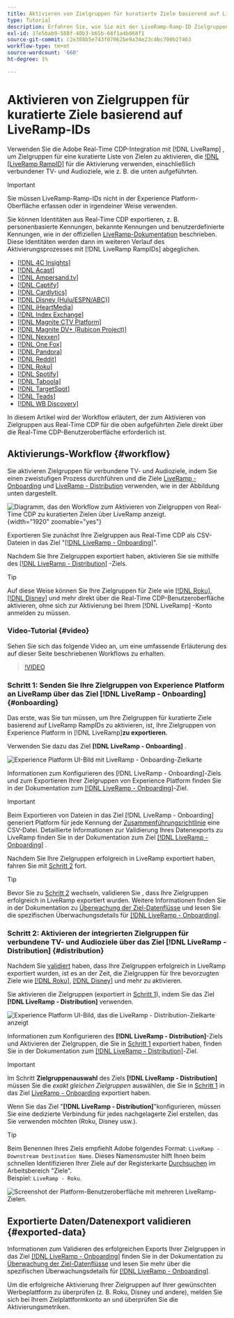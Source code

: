 ```yaml
---
title: Aktivieren von Zielgruppen für kuratierte Ziele basierend auf LiveRamp-IDs
type: Tutorial
description: Erfahren Sie, wie Sie mit der LiveRamp-Ramp-ID Zielgruppen aus Adobe Experience Platform für verbundene TV- und Audioziele und andere Integrationen aktivieren können.
exl-id: 37e5bab9-588f-40b3-b65b-68f1a4b868f1
source-git-commit: c2e308b5e743f07062be9a34e23c4bc700b27463
workflow-type: tm+mt
source-wordcount: '660'
ht-degree: 1%

---
```


# Aktivieren von Zielgruppen für kuratierte Ziele basierend auf LiveRamp-IDs

Verwenden Sie die Adobe Real-Time CDP-Integration mit [!DNL LiveRamp] , um Zielgruppen für eine kuratierte Liste von Zielen zu aktivieren, die [!DNL [LiveRamp RampID]](https://docs.liveramp.com/connect/en/interpreting-rampid,-liveramp-s-people-based-identifier.html) für die Aktivierung verwenden, einschließlich verbundener TV- und Audioziele, wie z. B. die unten aufgeführten.

>[!IMPORTANT]
>
>Sie müssen LiveRamp-Ramp-IDs nicht in der Experience Platform-Oberfläche erfassen oder in irgendeiner Weise verwenden.
>
> Sie können Identitäten aus Real-Time CDP exportieren, z. B. personenbasierte Kennungen, bekannte Kennungen und benutzerdefinierte Kennungen, wie in der offiziellen [LiveRamp-Dokumentation](https://docs.liveramp.com/connect/en/identity-and-identifier-terms-and-concepts.html#known-identifiers) beschrieben. Diese Identitäten werden dann im weiteren Verlauf des Aktivierungsprozesses mit [!DNL LiveRamp RampIDs] abgeglichen.


* [[!DNL 4C Insights]](#insights)
* [[!DNL Acast]](#acast)
* [[!DNL Ampersand.tv]](#ampersand-tv)
* [[!DNL Captify]](#captify)
* [[!DNL Cardlytics]](#cardlytics)
* [[!DNL Disney (Hulu/ESPN/ABC)]](#disney)
* [[!DNL iHeartMedia]](#iheartmedia)
* [[!DNL Index Exchange]](#index-exchange)
* [[!DNL Magnite CTV Platform]](#magnite)
* [[!DNL Magnite DV+ (Rubicon Project)]](#magnite-dv)
* [[!DNL Nexxen]](#nexxen)
* [[!DNL One Fox]](#fox)
* [[!DNL Pandora]](#pandora)
* [[!DNL Reddit]](#reddit)
* [[!DNL Roku]](#roku)
* [[!DNL Spotify]](#spotify)
* [[!DNL Taboola]](#taboola)
* [[!DNL TargetSpot]](#targetspot)
* [[!DNL Teads]](#teads)
* [[!DNL WB Discovery]](#wb-discovery)

In diesem Artikel wird der Workflow erläutert, der zum Aktivieren von Zielgruppen aus Real-Time CDP für die oben aufgeführten Ziele direkt über die Real-Time CDP-Benutzeroberfläche erforderlich ist.

## Aktivierungs-Workflow {#workflow}

Sie aktivieren Zielgruppen für verbundene TV- und Audioziele, indem Sie einen zweistufigen Prozess durchführen und die Ziele [LiveRamp - Onboarding](../catalog/advertising/liveramp-onboarding.md) und [LiveRamp - Distribution](../catalog/advertising/liveramp-distribution.md) verwenden, wie in der Abbildung unten dargestellt.

![Diagramm, das den Workflow zum Aktivieren von Zielgruppen von Real-Time CDP zu kuratierten Zielen über LiveRamp anzeigt.](../assets/ui/activate-curated-destinations-liveramp/workflow-diagram.png){width="1920" zoomable="yes"}

Exportieren Sie zunächst Ihre Zielgruppen aus Real-Time CDP als CSV-Dateien in das Ziel &quot;[[!DNL LiveRamp - Onboarding]](../catalog/advertising/liveramp-onboarding.md)&quot;.

Nachdem Sie Ihre Zielgruppen exportiert haben, aktivieren Sie sie mithilfe des [[!DNL LiveRamp - Distribution]](../catalog/advertising/liveramp-distribution.md) -Ziels.

>[!TIP]
>
>Auf diese Weise können Sie Ihre Zielgruppen für Ziele wie [[!DNL Roku]](../catalog/advertising/liveramp-distribution.md#roku), [[!DNL Disney]](../catalog/advertising/liveramp-distribution.md#disney) und mehr direkt über die Real-Time CDP-Benutzeroberfläche aktivieren, ohne sich zur Aktivierung bei Ihrem [!DNL LiveRamp] -Konto anmelden zu müssen.

### Video-Tutorial {#video}

Sehen Sie sich das folgende Video an, um eine umfassende Erläuterung des auf dieser Seite beschriebenen Workflows zu erhalten.

>[!VIDEO](https://video.tv.adobe.com/v/3425367)

### Schritt 1: Senden Sie Ihre Zielgruppen von Experience Platform an LiveRamp über das Ziel [!DNL LiveRamp - Onboarding] {#onboarding}

Das erste, was Sie tun müssen, um Ihre Zielgruppen für kuratierte Ziele basierend auf LiveRamp RampIDs zu aktivieren, ist, Ihre Zielgruppen von Experience Platform in [!DNL LiveRamp]**zu exportieren.**

Verwenden Sie dazu das Ziel **[!DNL LiveRamp - Onboarding]** .

![Experience Platform UI-Bild mit LiveRamp - Onboarding-Zielkarte](../assets/ui/activate-curated-destinations-liveramp/liveramp-onboarding-catalog.png)

Informationen zum Konfigurieren des [!DNL LiveRamp - Onboarding]-Ziels und zum Exportieren Ihrer Zielgruppen von Experience Platform finden Sie in der Dokumentation zum [[!DNL LiveRamp - Onboarding]](../catalog/advertising/liveramp-onboarding.md)-Ziel.

>[!IMPORTANT]
>
>Beim Exportieren von Dateien in das Ziel [!DNL LiveRamp - Onboarding] generiert Platform für jede Kennung der [Zusammenführungsrichtlinie](../../profile/merge-policies/overview.md) eine CSV-Datei. Detaillierte Informationen zur Validierung Ihres Datenexports zu LiveRamp finden Sie in der Dokumentation zum Ziel [[!DNL LiveRamp - Onboarding]](../catalog/advertising/liveramp-onboarding.md) .


Nachdem Sie Ihre Zielgruppen erfolgreich in LiveRamp exportiert haben, fahren Sie mit [Schritt 2](#distribution) fort.

>[!TIP]
>
>Bevor Sie zu [Schritt 2](#distribution) wechseln, validieren Sie [ ](../catalog/advertising/liveramp-onboarding.md#exported-data), dass Ihre Zielgruppen erfolgreich in LiveRamp exportiert wurden. Weitere Informationen finden Sie in der Dokumentation zu [Überwachung der Ziel-Datenflüsse](../../dataflows/ui/monitor-destinations.md#dataflow-runs-for-batch-destinations) und lesen Sie die spezifischen Überwachungsdetails für [[!DNL LiveRamp - Onboarding]](../catalog/advertising/liveramp-onboarding.md#exported-data).

### Schritt 2: Aktivieren der integrierten Zielgruppen für verbundene TV- und Audioziele über das Ziel [!DNL LiveRamp - Distribution] {#distribution}

Nachdem Sie [validiert](../catalog/advertising/liveramp-onboarding.md#exported-data) haben, dass Ihre Zielgruppen erfolgreich in LiveRamp exportiert wurden, ist es an der Zeit, die Zielgruppen für Ihre bevorzugten Ziele wie [[!DNL Roku]](../catalog/advertising/liveramp-distribution.md#roku), [[!DNL Disney]](../catalog/advertising/liveramp-distribution.md#disney) und mehr zu aktivieren.

Sie aktivieren die Zielgruppen (exportiert in [Schritt 1](#onboarding)), indem Sie das Ziel **[!DNL LiveRamp - Distribution]** verwenden.

![Experience Platform UI-Bild, das die LiveRamp - Distribution-Zielkarte anzeigt](../assets/ui/activate-curated-destinations-liveramp/liveramp-distribution-catalog.png)

Informationen zum Konfigurieren des **[!DNL LiveRamp - Distribution]**-Ziels und Aktivieren der Zielgruppen, die Sie in [Schritt 1](#onboarding) exportiert haben, finden Sie in der Dokumentation zum [[!DNL LiveRamp - Distribution]](../catalog/advertising/liveramp-distribution.md)-Ziel.

>[!IMPORTANT]
>
>Im Schritt **Zielgruppenauswahl** des Ziels **[!DNL LiveRamp - Distribution]** müssen Sie die *exakt gleichen Zielgruppen* auswählen, die Sie in [Schritt 1](#onboarding) in das Ziel [LiveRamp - Onboarding](../catalog/advertising/liveramp-onboarding.md) exportiert haben.

Wenn Sie das Ziel &quot;**[!DNL LiveRamp - Distribution]**&quot;konfigurieren, müssen Sie eine dedizierte Verbindung für jedes nachgelagerte Ziel erstellen, das Sie verwenden möchten (Roku, Disney usw.).

>[!TIP]
>
>Beim Benennen Ihres Ziels empfiehlt Adobe folgendes Format: `LiveRamp - Downstream Destination Name`. Dieses Namensmuster hilft Ihnen beim schnellen Identifizieren Ihrer Ziele auf der Registerkarte [Durchsuchen](../ui/destinations-workspace.md#browse) im Arbeitsbereich &quot;Ziele&quot;.
><br>
>Beispiel: `LiveRamp - Roku`.

![Screenshot der Platform-Benutzeroberfläche mit mehreren LiveRamp-Zielen.](../assets/ui/activate-curated-destinations-liveramp/liveramp-naming.png)

## Exportierte Daten/Datenexport validieren {#exported-data}

Informationen zum Validieren des erfolgreichen Exports Ihrer Zielgruppen in das Ziel [[!DNL LiveRamp - Onboarding]](../catalog/advertising/liveramp-onboarding.md) finden Sie in der Dokumentation zu [Überwachung der Ziel-Datenflüsse](../../dataflows/ui/monitor-destinations.md#dataflow-runs-for-batch-destinations) und lesen Sie mehr über die spezifischen Überwachungsdetails für [[!DNL LiveRamp - Onboarding]](../catalog/advertising/liveramp-onboarding.md#exported-data).

Um die erfolgreiche Aktivierung Ihrer Zielgruppen auf Ihrer gewünschten Werbeplattform zu überprüfen (z. B. Roku, Disney und andere), melden Sie sich bei Ihrem Zielplattformkonto an und überprüfen Sie die Aktivierungsmetriken.
